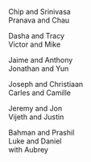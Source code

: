 Chip and Srinivasa  
Pranava and Chau  

Dasha and Tracy  
Victor and Mike  

Jaime and Anthony  
Jonathan and Yun  

Joseph and Christiaan  
Carles and Camille  

Jeremy and Jon  
Vijeth and Justin  

Bahman and Prashil  
Luke and Daniel  
 with Aubrey  
  
